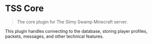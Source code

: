 # TSS Core

> The core plugin for The Slimy Swamp Minecraft server.

This plugin handles connecting to the database, storing player profiles, packets, messages, and other technical features.
